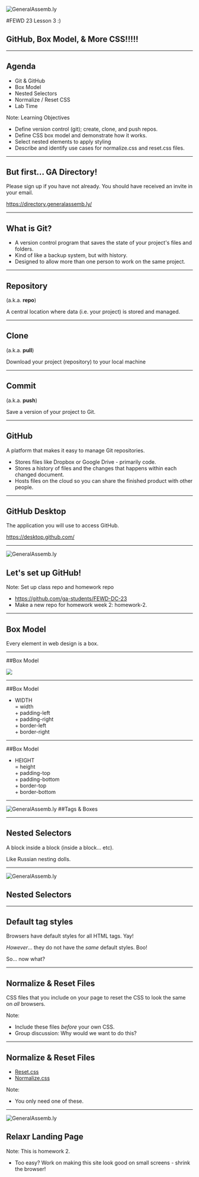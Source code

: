 ![GeneralAssemb.ly](../../img/icons/FEWD_Logo.png)

#FEWD 23 Lesson 3 :)

## GitHub, Box Model, & More CSS!!!!!

---

## Agenda

* Git & GitHub
* Box Model
* Nested Selectors
* Normalize / Reset CSS
* Lab Time

Note:
Learning Objectives
- Define version control (git); create, clone, and push repos.
- Define CSS box model and demonstrate how it works.
- Select nested elements to apply styling
- Describe and identify use cases for normalize.css and reset.css files.

---

## But first... GA Directory!

Please sign up if you have not already.  You should have received an invite in your email.

https://directory.generalassemb.ly/

---

## What is Git?

* A version control program that saves the state of your project's files and folders.  
* Kind of like a backup system, but with history.
* Designed to allow more than one person to work on the same project.

---

## Repository

(a.k.a. __repo__)

A central location where data (i.e. your project) is stored and managed.

---

## Clone

(a.k.a. __pull__)

Download your project (repository) to your local machine

---

## Commit

(a.k.a. __push__)

Save a version of your project to Git.

---

## GitHub

A platform that makes it easy to manage Git repositories. 

* Stores files like Dropbox or Google Drive - primarily code.
* Stores a history of files and the changes that happens within each changed document.
* Hosts files on the cloud so you can share the finished product with other people.

---

## GitHub Desktop

The application you will use to access GitHub.

https://desktop.github.com/

---

![GeneralAssemb.ly](../../img/icons/code_along.png)
## Let's set up GitHub!

Note:
Set up class repo and homework repo
- https://github.com/ga-students/FEWD-DC-23
- Make a new repo for homework week 2: homework-2.

---

## Box Model

Every element in web design is a box. 

---

##Box Model

![](http://www.mandalatv.net/itp/drivebys/css/lib/img/box_model.gif)

---

##Box Model

* WIDTH <br>
= width <br> + padding-left <br> + padding-right <br> + border-left <br> + border-right

---

##Box Model

* HEIGHT <br> 
= height <br> + padding-top <br> + padding-bottom <br> + border-top <br> + border-bottom

---

![GeneralAssemb.ly](../../img/icons/exercise_icon_md.png)
##Tags & Boxes

---

## Nested Selectors

A block inside a block (inside a block... etc).

Like Russian nesting dolls.

---

![GeneralAssemb.ly](../../img/icons/code_along.png)
## Nested Selectors

---

## Default tag styles

Browsers have default styles for all HTML tags.  Yay!

_However_... they do not have the _same_ default styles. Boo!

So... now what?

---

## Normalize & Reset Files

CSS files that you include on your page to reset the CSS to look the same on _all_ browsers.

Note:
* Include these files _before_ your own CSS.
* Group discussion: Why would we want to do this?

---

## Normalize & Reset Files

* [Reset.css](http://meyerweb.com/eric/tools/css/reset/)
* [Normalize.css](https://necolas.github.io/normalize.css/)

Note:
* You only need one of these.

---

![GeneralAssemb.ly](../../img/icons/exercise_icon_md.png)
## Relaxr Landing Page

Note:
This is homework 2.
- Too easy?  Work on making this site look good on small screens - shrink the browser!
